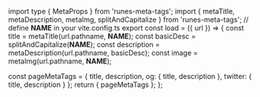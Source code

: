 import type { MetaProps } from 'runes-meta-tags';
import { metaTitle, metaDescription, metaImg, splitAndCapitalize } from 'runes-meta-tags';
// define **NAME** in your vite.config.ts
export const load = ({ url }) => {
const title = metaTitle(url.pathname, **NAME**);
const basicDesc = splitAndCapitalize(**NAME**);
const description = metaDescription(url.pathname, basicDesc);
const image = metaImg(url.pathname, **NAME**);

const pageMetaTags = {
title,
description,
og: {
title,
description
},
twitter: {
title,
description
}
};
return { pageMetaTags };
};
